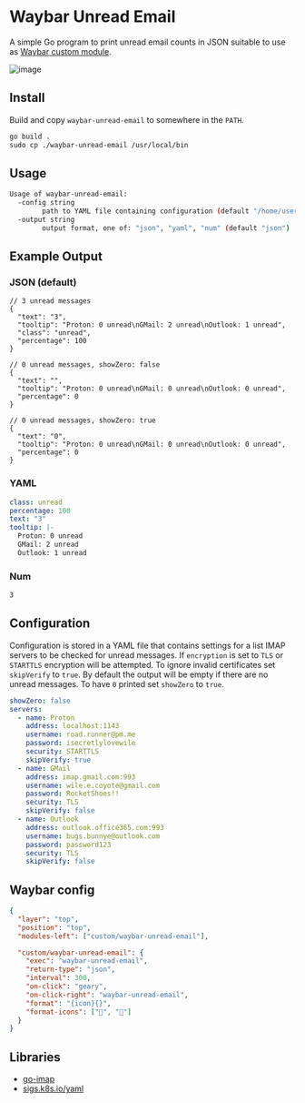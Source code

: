 # Waybar Unread Email

A simple Go program to print unread email counts in JSON suitable to use as
[Waybar custom module](https://man.archlinux.org/man/waybar-custom.5.en).

![image](https://user-images.githubusercontent.com/10193999/161427391-244b302a-5bea-4ed5-88c6-42eace75f568.png)

## Install

Build and copy `waybar-unread-email` to somewhere in the `PATH`.

```txt
go build .
sudo cp ./waybar-unread-email /usr/local/bin
```

## Usage

```sh
Usage of waybar-unread-email:
  -config string
        path to YAML file containing configuration (default "/home/user/.config/waybar-unread-email/config.yaml")
  -output string
        output format, one of: "json", "yaml", "num" (default "json")
```

## Example Output

### JSON (default)

```jsonc
// 3 unread messages
{
  "text": "3",
  "tooltip": "Proton: 0 unread\nGMail: 2 unread\nOutlook: 1 unread",
  "class": "unread",
  "percentage": 100
}
```

```jsonc
// 0 unread messages, showZero: false
{
  "text": "",
  "tooltip": "Proton: 0 unread\nGMail: 0 unread\nOutlook: 0 unread",
  "percentage": 0
}
```

```jsonc
// 0 unread messages, showZero: true
{
  "text": "0",
  "tooltip": "Proton: 0 unread\nGMail: 0 unread\nOutlook: 0 unread",
  "percentage": 0
}
```

### YAML

```yaml
class: unread
percentage: 100
text: "3"
tooltip: |-
  Proton: 0 unread
  GMail: 2 unread
  Outlook: 1 unread
```

### Num

```txt
3
```

## Configuration

Configuration is stored in a YAML file that contains settings for a list IMAP
servers to be checked for unread messages. If `encryption` is set to `TLS` or
`STARTTLS` encryption will be attempted. To ignore invalid certificates set
`skipVerify` to `true`. By default the output will be empty if there are no
unread messages. To have `0` printed set `showZero` to `true`.

```yaml
showZero: false
servers:
  - name: Proton
    address: localhost:1143
    username: road.runner@pm.me
    password: isecretlylovewile
    security: STARTTLS
    skipVerify: true
  - name: GMail
    address: imap.gmail.com:993
    username: wile.e.coyote@gmail.com
    password: RocketShoes!!
    security: TLS
    skipVerify: false
  - name: Outlook
    address: outlook.office365.com:993
    username: bugs.bunnye@outlook.com
    password: password123
    security: TLS
    skipVerify: false
```

## Waybar config

```json
{
  "layer": "top",
  "position": "top",
  "modules-left": ["custom/waybar-unread-email"],

  "custom/waybar-unread-email": {
    "exec": "waybar-unread-email",
    "return-type": "json",
    "interval": 300,
    "on-click": "geary",
    "on-click-right": "waybar-unread-email",
    "format": "{icon}{}",
    "format-icons": ["", "﫮"]
  }
}
```

## Libraries

- [go-imap](https://github.com/emersion/go-imap)
- [sigs.k8s.io/yaml](https://github.com/kubernetes-sigs/yaml)
